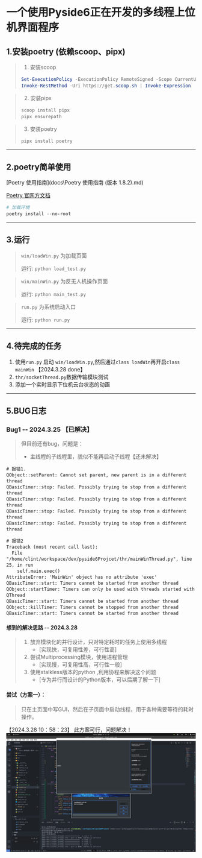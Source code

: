 # 一个使用Pyside6正在开发的多线程上位机界面程序

## 1.安装poetry (依赖scoop、pipx)

> 1. 安装scoop
>
> ```powershell
> Set-ExecutionPolicy -ExecutionPolicy RemoteSigned -Scope CurrentUser
> Invoke-RestMethod -Uri https://get.scoop.sh | Invoke-Expression
> ```

>   2. 安装pipx
>
> ```powershell
> scoop install pipx
> pipx ensurepath
> ```

> 3. 安装poetry
>
> ```powershell
> pipx install poetry
> ```

---

## 2.poetry简单使用

[Poetry 使用指南](docs\Poetry 使用指南 (版本 1.8.2).md)

[Poetry 官网方文档](https://python-poetry.org/docs/#system-requirements)

```powershell
# 加载环境
poetry install --no-root
```
---
## 3.运行

> `win/loadWin.py` 为加载页面
>
> 运行: `python load_test.py`


> `win/mainWin.py` 为反无人机操作页面
>
> 运行: `python main_test.py`

> `run.py` 为系统启动入口
> 
> 运行: `python run.py`

---
## 4.待完成的任务
1. 使用`run.py` 启动 `win/loadWin.py`,然后通过`class loadWin`再开启`class mainWin` 【2024.3.28 done】
2. `thr/socketThread.py`数据传输模块测试 
3. 添加一个实时显示下位机云台状态的动画

--- 
## 5.BUG日志

### Bug1 -- 2024.3.25 【已解决】

> 但目前还有bug，问题是：
>  - 主线程的子线程里，貌似不能再启动子线程【还未解决】
> 
```
# 报错1.
QObject::setParent: Cannot set parent, new parent is in a different thread
QBasicTimer::stop: Failed. Possibly trying to stop from a different thread
QBasicTimer::stop: Failed. Possibly trying to stop from a different thread
QBasicTimer::stop: Failed. Possibly trying to stop from a different thread
QBasicTimer::stop: Failed. Possibly trying to stop from a different thread
```
```
# 报错2 
Traceback (most recent call last):
  File "/home/clint/workspace/dev/pyside6Projcet/thr/mainWinThread.py", line 25, in run
    self.main.exec()
AttributeError: 'MainWin' object has no attribute 'exec'
QBasicTimer::start: Timers cannot be started from another thread
QObject::startTimer: Timers can only be used with threads started with QThread
QBasicTimer::start: Timers cannot be started from another thread
QObject::killTimer: Timers cannot be stopped from another thread
QBasicTimer::start: Timers cannot be started from another thread
```

#### 想到的解决思路 -- 2024.3.28
> 1. 放弃模块化的并行设计，只对特定耗时的任务上使用多线程 
>     - [实现快，可复用性差，可行性高]
> 2. 尝试Multiprocessing模块，使用进程管理
>     - [实现慢，可复用性高，可行性一般]
> 3. 使用stalkless版本的python ,利用协程来解决这个问题
>     - [专为并行而设计的Python版本，可以后期了解一下]

#### 尝试（方案一）：
> 只在主页面中写GUI，然后在子页面中启动线程，用于各种需要等待的耗时操作。

【2024.3.28 10：58：23】 此方案可行，问题解决！
![image](image/twoWindow.png)

